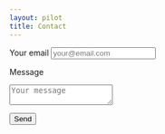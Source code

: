 ```yaml
---
layout: pilot
title: Contact
---
```


<form method="POST" action="http://formspree.io/hello@simlab.org">

<label for="email">Your email</label>
<input id="email" class="u-full-width" type="email" name="_replyto" placeholder="your@email.com">

<label for="message">Message</label>
<textarea id="message" class="u-full-width" name="message" placeholder="Your message"></textarea>

  <button type="submit">Send</button>
  <input type="hidden" name="_subject" value="Feedbackmechanisms.org" />
  <input type="text" name="_gotcha" style="display:none" />
</form>